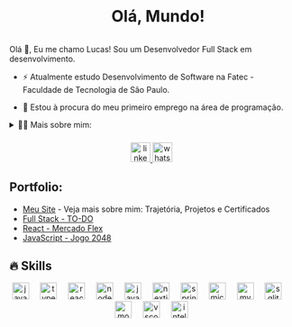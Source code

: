 <!--título-->
<div id="user-content-toc">
  <ul align="center">
    <summary><h1 style="display: inline-block">Olá, Mundo!</h1></summary>
</div>

<!-- Presentation -->
<p>
  Olá 👋, Eu me chamo Lucas! Sou um Desenvolvedor Full Stack em desenvolvimento.
  
  - ⚡ Atualmente estudo Desenvolvimento de Software na Fatec - Faculdade de Tecnologia de São Paulo.

  - 🔭 Estou à procura do meu primeiro emprego na área de programação.
</p>

<!-- Dropdown -->
<details>
  <summary>👨‍💻 Mais sobre mim: </summary>

  - 💬 Iniciei minha jornada na tecnologia com entusiasmo e sede de aprendizado, focando em me tornar desenvolvedor Full-Stack com linguagens e frameworks como JavaScript, React, Node.JS e Java.

  - ⚡Gosto de ler, ouvir músicas, assitir séries, além de acompahar os jogos do meu time do coração! Acredito que nossos interesses pessoais contribuem para uma percepção mais apurada de tudo para a resolução de problemas. \o/

  - 👷‍♂️ Mais projetos serão adicionados em breve, então volte sempre e terá novidades! Estou em constante desenvolvimento. 
</details>

<!-- Links -->
###

<div align="center">
  <a href="https://www.linkedin.com/in/eulucas1604/" target="_blank">
    <img src="https://img.shields.io/static/v1?message=LinkedIn&logo=linkedin&label=&color=0077B5&logoColor=white&labelColor=&style=for-the-badge" height="35" alt="linkedin logo"  />
  </a>
  <a href="https://wa.me/5511998975267" target="_blank">
    <img src="https://img.shields.io/static/v1?message=Whatsapp&logo=whatsapp&label=&color=25D366&logoColor=white&labelColor=&style=for-the-badge" height="35" alt="whatsapp logo"  />
  </a>
</div>

###

<!-- Portfolio -->
## Portfolio:
- [Meu Site](https://portfolio-lucas-marques.vercel.app/) - Veja mais sobre mim: Trajetória, Projetos e Certificados 
- [Full Stack - TO-DO](https://github.com/eulucas1/to-do-fullstack)
- [React - Mercado Flex](https://github.com/eulucas1/react-mercado-flex)
- [JavaScript - Jogo 2048 ](https://github.com/eulucas1/jogo_2048)


## 🔥 Skills
<!-- Skills: Programming Languages -->
  <div align="center">
  <img src="https://cdn.jsdelivr.net/gh/devicons/devicon/icons/javascript/javascript-original.svg" height="30" alt="javascript logo"  />
  <img width="12" />
  <img src="https://cdn.jsdelivr.net/gh/devicons/devicon/icons/typescript/typescript-original.svg" height="30" alt="typescript logo"  />
  <img width="12" />
  <img src="https://cdn.jsdelivr.net/gh/devicons/devicon/icons/react/react-original.svg" height="30" alt="react logo"  />
  <img width="12" />
  <img src="https://cdn.jsdelivr.net/gh/devicons/devicon/icons/nodejs/nodejs-original.svg" height="30" alt="nodejs logo"  />
  <img width="12" />
  <img src="https://cdn.jsdelivr.net/gh/devicons/devicon/icons/java/java-original.svg" height="30" alt="java logo"  />
  <img width="12" />
  <img src="https://cdn.jsdelivr.net/gh/devicons/devicon/icons/nextjs/nextjs-original.svg" height="30" alt="nextjs logo"  />
  <img width="12" />
  <img src="https://cdn.jsdelivr.net/gh/devicons/devicon/icons/spring/spring-original.svg" height="30" alt="spring logo"  />
  <img width="12" />
  <img src="https://cdn.jsdelivr.net/gh/devicons/devicon/icons/microsoftsqlserver/microsoftsqlserver-plain.svg" height="30" alt="microsoftsqlserver logo"  />
  <img width="12" />
  <img src="https://cdn.jsdelivr.net/gh/devicons/devicon/icons/mysql/mysql-original.svg" height="30" alt="mysql logo"  />
  <img width="12" />
  <img src="https://cdn.jsdelivr.net/gh/devicons/devicon/icons/sqlite/sqlite-original.svg" height="30" alt="sqlite logo"  />
  <img width="12" />
  <img src="https://cdn.jsdelivr.net/gh/devicons/devicon/icons/mongodb/mongodb-original.svg" height="30" alt="mongodb logo"  />
  <img width="12" />
  <img src="https://cdn.jsdelivr.net/gh/devicons/devicon/icons/vscode/vscode-original.svg" height="30" alt="vscode logo"  />
  <img width="12" />
  <img src="https://cdn.jsdelivr.net/gh/devicons/devicon/icons/intellij/intellij-original.svg" height="30" alt="intellij logo"  />
</div>
